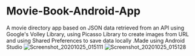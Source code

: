 # Movie-Book-Android-App
A movie directory app based on JSON data retrieved from an API using Google's Volley Library, using Picasso Library to create images from URL and using Shared Preferences to save data locally
.Made using Android Studio
![Screenshot_20201025_015111](https://user-images.githubusercontent.com/73053857/97092966-d66e6880-1665-11eb-9fc3-d740a54f01cc.jpg)
![Screenshot_20201025_015128](https://user-images.githubusercontent.com/73053857/97092973-e38b5780-1665-11eb-9bff-4b16935b1af8.jpg)

